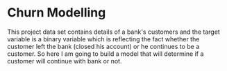 # Churn Modelling
This project data set contains details of a bank's customers and the target variable is a binary variable which is reflecting the fact whether the customer left the bank (closed his account) or he continues to be a customer. So here I am going to build a model that will determine if a customer will continue with bank or not.
